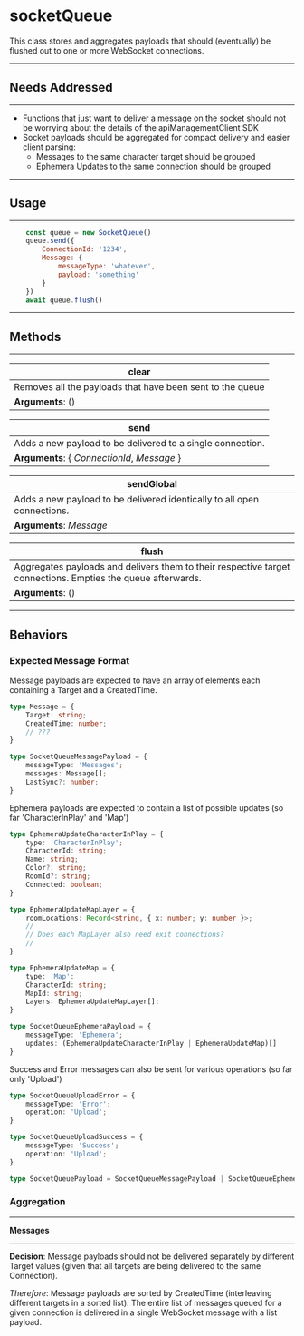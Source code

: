 # socketQueue
This class stores and aggregates payloads that should (eventually) be flushed out to
one or more WebSocket connections.

---

## Needs Addressed

---

- Functions that just want to deliver a message on the socket should not be worrying about
    the details of the apiManagementClient SDK
- Socket payloads should be aggregated for compact delivery and easier client parsing:
    - Messages to the same character target should be grouped
    - Ephemera Updates to the same connection should be grouped

---

## Usage

---

```js
    const queue = new SocketQueue()
    queue.send({
        ConnectionId: '1234',
        Message: {
            messageType: 'whatever',
            payload: 'something'
        }
    })
    await queue.flush()
```

---

## Methods

---

| clear |
| --- |
| Removes all the payloads that have been sent to the queue |
| **Arguments**: () |

| send |
| --- |
| Adds a new payload to be delivered to a single connection. |
| **Arguments**: { *ConnectionId*, *Message* } |

| sendGlobal |
| --- |
| Adds a new payload to be delivered identically to all open connections. |
| **Arguments**: *Message* |

| flush |
| --- |
| Aggregates payloads and delivers them to their respective target connections.  Empties the queue afterwards. |
| **Arguments**: ()

---

## Behaviors

### Expected Message Format
Message payloads are expected to have an array of elements each containing a Target and a CreatedTime.

```ts
type Message = {
    Target: string;
    CreatedTime: number;
    // ???
}

type SocketQueueMessagePayload = {
    messageType: 'Messages';
    messages: Message[];
    LastSync?: number;
}
```
Ephemera payloads are expected to contain a list of possible updates (so far 'CharacterInPlay' and
'Map')
```ts
type EphemeraUpdateCharacterInPlay = {
    type: 'CharacterInPlay';
    CharacterId: string;
    Name: string;
    Color?: string;
    RoomId?: string;
    Connected: boolean;
}

type EphemeraUpdateMapLayer = {
    roomLocations: Record<string, { x: number; y: number }>;
    //
    // Does each MapLayer also need exit connections?
    //
}

type EphemeraUpdateMap = {
    type: 'Map':
    CharacterId: string;
    MapId: string;
    Layers: EphemeraUpdateMapLayer[];
}

type SocketQueueEphemeraPayload = {
    messageType: 'Ephemera';
    updates: (EphemeraUpdateCharacterInPlay | EphemeraUpdateMap)[]
}
```
Success and Error messages can also be sent for various operations (so far only 'Upload')
```ts
type SocketQueueUploadError = {
    messageType: 'Error';
    operation: 'Upload';
}

type SocketQueueUploadSuccess = {
    messageType: 'Success';
    operation: 'Upload';
}

type SocketQueuePayload = SocketQueueMessagePayload | SocketQueueEphemeraPayload | SocketQueueUploadError | SocketQueueUploadSuccess
```

### Aggregation

---

**Messages**

---

**Decision**:  Message payloads should not be delivered separately by different Target values (given that
all targets are being delivered to the same Connection).

*Therefore*:  Message payloads are sorted by CreatedTime (interleaving different targets in a sorted
list).  The entire list of messages queued for a given connection is delivered in a single WebSocket
message with a list payload.
